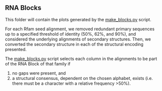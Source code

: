 ## RNA Blocks

This folder will contain the plots generated by the [make_blocks.py](../../scripts/make_blocks.py) script.

For each Rfam seed alignment, we removed redundant primary sequences up to a specified threshold of identity (50%, 62%, 
and 90%), and considered the underlying alignments of secondary structures. Then, we converted the secondary structure 
in each of the structural encoding presented.

The [make_blocks.py](../../scripts/make_blocks.py) script selects each column in the alignments to be part of the RNA Block 
of that family if
1) no gaps were present, and 
2) a structural consensus, dependent on the chosen alphabet, exists (i.e. there must be a character with a relative
frequency >50%).